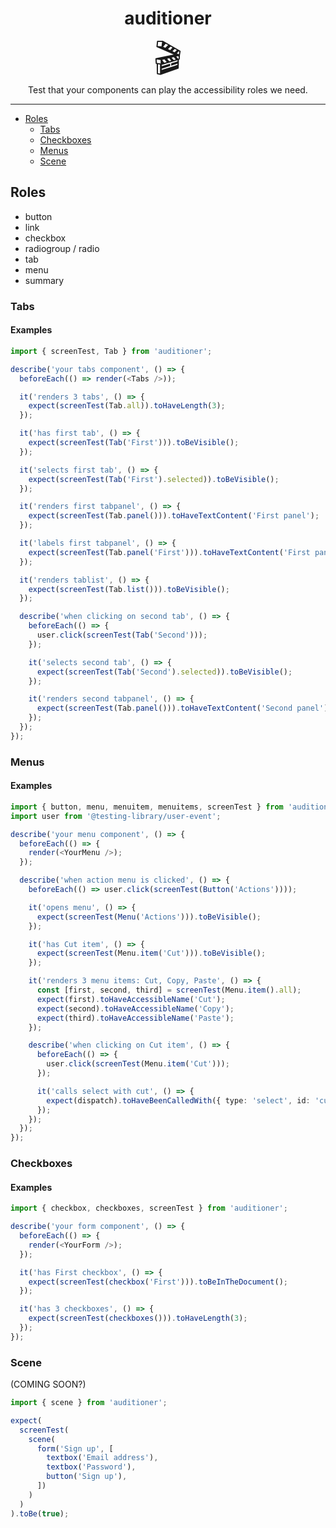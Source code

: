 <div align="center">
<h1>auditioner</h1>

<p style="font-size: 400%; line-height: 1; margin: 0">🎬</p>

<p>Test that your components can play the accessibility roles we need.</p>

</div>

---

<!-- START doctoc generated TOC please keep comment here to allow auto update -->
<!-- DON'T EDIT THIS SECTION, INSTEAD RE-RUN doctoc TO UPDATE -->

- [Roles](#roles)
  - [Tabs](#tabs)
  - [Checkboxes](#checkboxes)
  - [Menus](#menus)
  - [Scene](#scene)

<!-- END doctoc generated TOC please keep comment here to allow auto update -->

## Roles

- button
- link
- checkbox
- radiogroup / radio
- tab
- menu
- summary

### Tabs

#### Examples

```ts
import { screenTest, Tab } from 'auditioner';

describe('your tabs component', () => {
  beforeEach(() => render(<Tabs />));

  it('renders 3 tabs', () => {
    expect(screenTest(Tab.all)).toHaveLength(3);
  });

  it('has first tab', () => {
    expect(screenTest(Tab('First'))).toBeVisible();
  });

  it('selects first tab', () => {
    expect(screenTest(Tab('First').selected)).toBeVisible();
  });

  it('renders first tabpanel', () => {
    expect(screenTest(Tab.panel())).toHaveTextContent('First panel');
  });

  it('labels first tabpanel', () => {
    expect(screenTest(Tab.panel('First'))).toHaveTextContent('First panel');
  });

  it('renders tablist', () => {
    expect(screenTest(Tab.list())).toBeVisible();
  });

  describe('when clicking on second tab', () => {
    beforeEach(() => {
      user.click(screenTest(Tab('Second')));
    });

    it('selects second tab', () => {
      expect(screenTest(Tab('Second').selected)).toBeVisible();
    });

    it('renders second tabpanel', () => {
      expect(screenTest(Tab.panel())).toHaveTextContent('Second panel');
    });
  });
});
```

### Menus

#### Examples

```ts
import { button, menu, menuitem, menuitems, screenTest } from 'auditioner';
import user from '@testing-library/user-event';

describe('your menu component', () => {
  beforeEach(() => {
    render(<YourMenu />);
  });

  describe('when action menu is clicked', () => {
    beforeEach(() => user.click(screenTest(Button('Actions'))));

    it('opens menu', () => {
      expect(screenTest(Menu('Actions'))).toBeVisible();
    });

    it('has Cut item', () => {
      expect(screenTest(Menu.item('Cut'))).toBeVisible();
    });

    it('renders 3 menu items: Cut, Copy, Paste', () => {
      const [first, second, third] = screenTest(Menu.item().all);
      expect(first).toHaveAccessibleName('Cut');
      expect(second).toHaveAccessibleName('Copy');
      expect(third).toHaveAccessibleName('Paste');
    });

    describe('when clicking on Cut item', () => {
      beforeEach(() => {
        user.click(screenTest(Menu.item('Cut')));
      });

      it('calls select with cut', () => {
        expect(dispatch).toHaveBeenCalledWith({ type: 'select', id: 'cut' });
      });
    });
  });
});
```

### Checkboxes

#### Examples

```ts
import { checkbox, checkboxes, screenTest } from 'auditioner';

describe('your form component', () => {
  beforeEach(() => {
    render(<YourForm />);
  });

  it('has First checkbox', () => {
    expect(screenTest(checkbox('First'))).toBeInTheDocument();
  });

  it('has 3 checkboxes', () => {
    expect(screenTest(checkboxes())).toHaveLength(3);
  });
});
```

### Scene

(COMING SOON?)

```ts
import { scene } from 'auditioner';

expect(
  screenTest(
    scene(
      form('Sign up', [
        textbox('Email address'),
        textbox('Password'),
        button('Sign up'),
      ])
    )
  )
).toBe(true);
```
